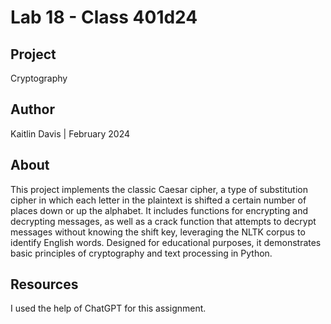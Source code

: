 # Lab 18 - Class 401d24

## Project
Cryptography

## Author
Kaitlin Davis | February 2024

## About
This project implements the classic Caesar cipher, a type of substitution cipher in which each letter in the plaintext is shifted a certain number of places down or up the alphabet. It includes functions for encrypting and decrypting messages, as well as a crack function that attempts to decrypt messages without knowing the shift key, leveraging the NLTK corpus to identify English words. Designed for educational purposes, it demonstrates basic principles of cryptography and text processing in Python.

## Resources
I used the help of ChatGPT for this assignment.